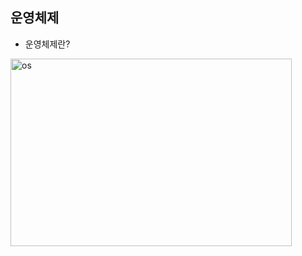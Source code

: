 ## **운영체제**

- 운영체제란?

<img src="https://github.com/jihoon15/CS-study/tree/main/Operating%20System/img/운영체제란.JPG" width="450px" height="300px" title="px(픽셀) 크기 설정" alt="os"></img><br/>
